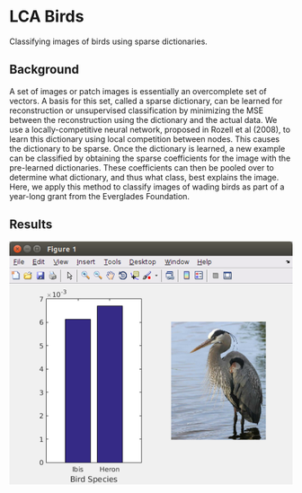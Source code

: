 # LCA Birds
Classifying images of birds using sparse dictionaries. 

## Background
A set of images or patch images is essentially an overcomplete set of vectors. A basis for this set, called a sparse dictionary, can be learned for reconstruction or unsupervised classification by minimizing the MSE between the reconstruction using the dictionary and the actual data. We use a locally-competitive neural network, proposed in Rozell et al (2008), to learn this dictionary using local competition between nodes. This causes the dictionary to be sparse. Once the dictionary is learned, a new example can be classified by obtaining the sparse coefficients for the image with the pre-learned dictionaries. These coefficients can then be pooled over to determine what dictionary, and thus what class, best explains the image. Here, we apply this method to classify images of wading birds as part of a year-long grant from the Everglades Foundation.

## Results
![alt tag](https://github.com/MichaelTeti/LCA_Sparse_Coding_WadingBirds/blob/master/bargraph.png)
